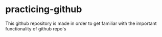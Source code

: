 # practicing-github
This github repository is made in order to get familiar with the important functionality of github repo's
